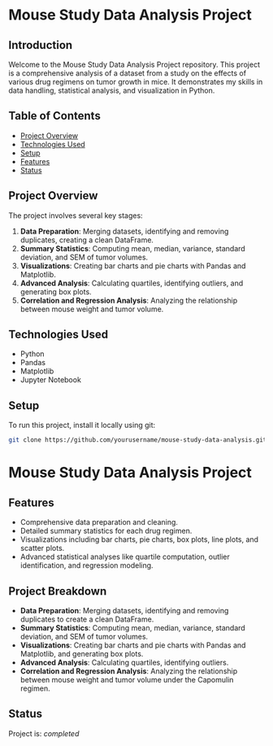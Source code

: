 # Mouse Study Data Analysis Project

## Introduction
Welcome to the Mouse Study Data Analysis Project repository. This project is a comprehensive analysis of a dataset from a study on the effects of various drug regimens on tumor growth in mice. It demonstrates my skills in data handling, statistical analysis, and visualization in Python.

## Table of Contents
- [Project Overview](#project-overview)
- [Technologies Used](#technologies-used)
- [Setup](#setup)
- [Features](#features)
- [Status](#status)

## Project Overview
The project involves several key stages:
1. **Data Preparation**: Merging datasets, identifying and removing duplicates, creating a clean DataFrame.
2. **Summary Statistics**: Computing mean, median, variance, standard deviation, and SEM of tumor volumes.
3. **Visualizations**: Creating bar charts and pie charts with Pandas and Matplotlib.
4. **Advanced Analysis**: Calculating quartiles, identifying outliers, and generating box plots.
5. **Correlation and Regression Analysis**: Analyzing the relationship between mouse weight and tumor volume.

## Technologies Used
- Python
- Pandas
- Matplotlib
- Jupyter Notebook

## Setup
To run this project, install it locally using git:

```bash
git clone https://github.com/yourusername/mouse-study-data-analysis.git
```

# Mouse Study Data Analysis Project

## Features

- Comprehensive data preparation and cleaning.
- Detailed summary statistics for each drug regimen.
- Visualizations including bar charts, pie charts, box plots, line plots, and scatter plots.
- Advanced statistical analyses like quartile computation, outlier identification, and regression modeling.

## Project Breakdown

- **Data Preparation**: Merging datasets, identifying and removing duplicates to create a clean DataFrame.
- **Summary Statistics**: Computing mean, median, variance, standard deviation, and SEM of tumor volumes.
- **Visualizations**: Creating bar charts and pie charts with Pandas and Matplotlib, and generating box plots.
- **Advanced Analysis**: Calculating quartiles, identifying outliers.
- **Correlation and Regression Analysis**: Analyzing the relationship between mouse weight and tumor volume under the Capomulin regimen.

## Status

Project is: _completed_
